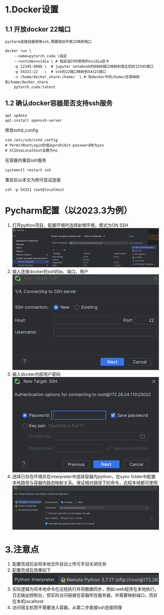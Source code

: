 # 1.Docker设置
## 1.1 开放docker 22端口
    pycharm连接容器使用ssh,需要提前开放22映射端口
```shell
docker run \
	--name=pytorch_cuda \指定
	--runtime=nvidia \ # 指定运行时使用的nvidia显卡
	-p 12345:8888 \  # jupyter notebook的8888端口映射到宿主机的12345端口
	-p 54321:22   \  # ssh的22端口映射到54321端口
	-v /home/docker_share:/home/  \ # 将docker中的/home/目录映射到/home/docker_share
	pytorch_cuda:latest
```

## 1.2 确认docker容器是否支持ssh服务
```shell
apt update
apt-install openssh-server
```
修改sshd_config
```shell
vim /etc/ssh/sshd_config
# PermitRootLogin的值从prohibit-password改为yes 
# X11UseLocalhost设置为no
```
在容器内重启ssh服务
```shell
systemctl restart ssh
```
重启后以本文为例可尝试连接
```shell
ssh -p 54321 root@localhost
```

# Pycharm配置（以2023.3为例）
1. 打开python项目，配置环境时选择新增环境，模式为ON SSH
![avatar](../pictures/pycharm-setting.png)
2. 输入连接docker的ssh的ip、端口、用户
![avatar](../pictures/pycharm-setting-first.png)
3. 输入docker内部用户密码
![avatar](../pictures/pycharm-setting-second.png)
4. 选择已存在环境并在interpreter中选择容器内python，在sync folder中配置本地路径与容器内路劲映射关系。保证相对路径下的命令，远程本地都可使用
![avatar](../pictures/pycharm-setting-thirdy.png)

 # 3.注意点
1. 配置完成后会将本地文件自动上传可手动关闭任务
2. 配置完成后效果如下
![avatar](../pictures/pycharm-complete.png)
3. 实际逻辑为将本地命令在远程执行并将数据同步，例如:web程序在本地执行，日志输出控制台，但实际访问链接在容器所在服务器，并需要映射端口，而非在本机localhost
4. 访问宿主机而不需要进入容器，从第二步直接ssh连接同理